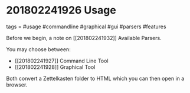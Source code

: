 # 201802241926 Usage
tags = #usage #commandline #graphical #gui #parsers #features

Before we begin, a note on [[201802241932]] Available Parsers.

You may choose between:

* [[201802241927]] Command Line Tool
* [[201802241928]] Graphical Tool

Both convert a Zettelkasten folder to HTML which you can then open in a browser.






